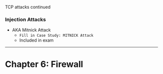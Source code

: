 TCP attacks continued


### Injection Attacks
- AKA Mitnick Attack
	-  `Fill in Case Study: MITNICK Attack `
	- Included in exam

---
# Chapter 6: Firewall
